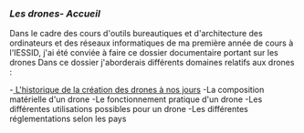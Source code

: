 ### ***Les drones- Accueil***

Dans le cadre des cours d'outils bureautiques et d'architecture des ordinateurs et des réseaux informatiques de ma première année de cours à l'IESSID, j'ai été conviée à faire ce dossier documentaire portant sur les drones
Dans ce dossier j'aborderais différents domaines relatifs aux drones :


-<a href="historique.html"> L'historique de la création des drones à nos jours</a>
-La composition matérielle d'un drone
-Le fonctionnement pratique d'un drone
-Les différentes utilisations possibles pour un drone
-Les différentes réglementations selon les pays
